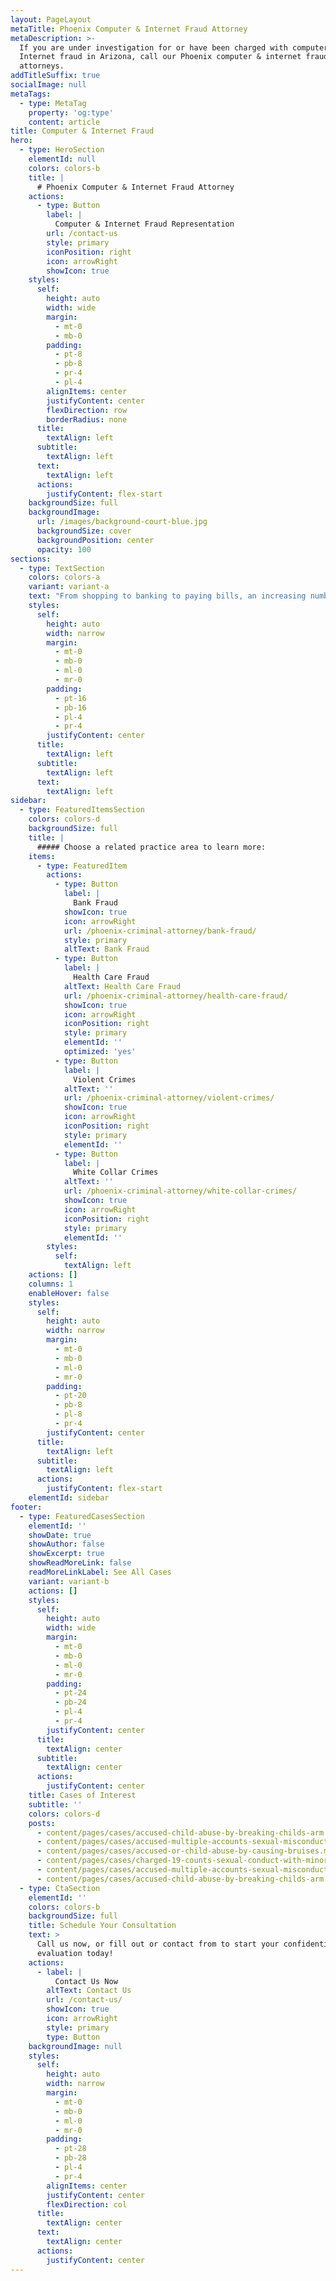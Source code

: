 ```yaml
---
layout: PageLayout
metaTitle: Phoenix Computer & Internet Fraud Attorney
metaDescription: >-
  If you are under investigation for or have been charged with computer or
  Internet fraud in Arizona, call our Phoenix computer & internet fraud
  attorneys.
addTitleSuffix: true
socialImage: null
metaTags:
  - type: MetaTag
    property: 'og:type'
    content: article
title: Computer & Internet Fraud
hero:
  - type: HeroSection
    elementId: null
    colors: colors-b
    title: |
      # Phoenix Computer & Internet Fraud Attorney
    actions:
      - type: Button
        label: |
          Computer & Internet Fraud Representation
        url: /contact-us
        style: primary
        iconPosition: right
        icon: arrowRight
        showIcon: true
    styles:
      self:
        height: auto
        width: wide
        margin:
          - mt-0
          - mb-0
        padding:
          - pt-8
          - pb-8
          - pr-4
          - pl-4
        alignItems: center
        justifyContent: center
        flexDirection: row
        borderRadius: none
      title:
        textAlign: left
      subtitle:
        textAlign: left
      text:
        textAlign: left
      actions:
        justifyContent: flex-start
    backgroundSize: full
    backgroundImage:
      url: /images/background-court-blue.jpg
      backgroundSize: cover
      backgroundPosition: center
      opacity: 100
sections:
  - type: TextSection
    colors: colors-a
    variant: variant-a
    text: "From shopping to banking to paying bills, an increasing number of financial transactions involve the Internet and computers. With the growth of the Internet has come growth in\nInternet crimes. If you are under investigation for or have been charged with computer or Internet fraud in Arizona, call the\_**Phoenix computer and internet fraud attorneys**\_at Blumberg & Associates for a free initial consultation to discuss your case.\n\nIdentity theft is one form of computer and Internet crime. It can involve hacking into computer files or simply using the Internet to use bank account and credit card information that was fraudulently obtained. Identity theft can also be done by phishing, which is an attempt to acquire usernames, passwords, credit card numbers and other financial information by masquerading as a bank or other trustworthy entity.\n\nTo collect evidence in an identify theft or other Internet fraud case, prosecutors will often obtain search warrants and seize computer equipment from people’s homes or offices. However, just because evidence is contained on your computer does not mean that you put it there. Just as in a drug possession case, prosecutors must show that the incriminating evidence was under your dominion and control. A computer can be used by multiple people and prosecutors must link the evidence to you.\n\nIn many cases of identify theft, defendants need money due to a drug addiction. While drug addition is not a defense, it can be use to mitigate punishment, especially if the defendant voluntarily participates in a drug treatment program.\n\n## FREE ATTORNEY CONSULTATION\n\nThe sooner you contact a defense lawyer in an Internet or identify theft case, the more your lawyer can do to protect your rights and your future. Our defense lawyers frequently negotiate with state and federal authorities throughout Arizona, including the U.S. Attorney’s Office, the Department of Justice (DOJ) and the Federal Bureau of Investigation (FBI). In many cases, we have successfully persuaded prosecutors not to charge our clients or to file reduced charges.\n"
    styles:
      self:
        height: auto
        width: narrow
        margin:
          - mt-0
          - mb-0
          - ml-0
          - mr-0
        padding:
          - pt-16
          - pb-16
          - pl-4
          - pr-4
        justifyContent: center
      title:
        textAlign: left
      subtitle:
        textAlign: left
      text:
        textAlign: left
sidebar:
  - type: FeaturedItemsSection
    colors: colors-d
    backgroundSize: full
    title: |
      ##### Choose a related practice area to learn more:
    items:
      - type: FeaturedItem
        actions:
          - type: Button
            label: |
              Bank Fraud
            showIcon: true
            icon: arrowRight
            url: /phoenix-criminal-attorney/bank-fraud/
            style: primary
            altText: Bank Fraud
          - type: Button
            label: |
              Health Care Fraud
            altText: Health Care Fraud
            url: /phoenix-criminal-attorney/health-care-fraud/
            showIcon: true
            icon: arrowRight
            iconPosition: right
            style: primary
            elementId: ''
            optimized: 'yes'
          - type: Button
            label: |
              Violent Crimes
            altText: ''
            url: /phoenix-criminal-attorney/violent-crimes/
            showIcon: true
            icon: arrowRight
            iconPosition: right
            style: primary
            elementId: ''
          - type: Button
            label: |
              White Collar Crimes
            altText: ''
            url: /phoenix-criminal-attorney/white-collar-crimes/
            showIcon: true
            icon: arrowRight
            iconPosition: right
            style: primary
            elementId: ''
        styles:
          self:
            textAlign: left
    actions: []
    columns: 1
    enableHover: false
    styles:
      self:
        height: auto
        width: narrow
        margin:
          - mt-0
          - mb-0
          - ml-0
          - mr-0
        padding:
          - pt-20
          - pb-8
          - pl-8
          - pr-4
        justifyContent: center
      title:
        textAlign: left
      subtitle:
        textAlign: left
      actions:
        justifyContent: flex-start
    elementId: sidebar
footer:
  - type: FeaturedCasesSection
    elementId: ''
    showDate: true
    showAuthor: false
    showExcerpt: true
    showReadMoreLink: false
    readMoreLinkLabel: See All Cases
    variant: variant-b
    actions: []
    styles:
      self:
        height: auto
        width: wide
        margin:
          - mt-0
          - mb-0
          - ml-0
          - mr-0
        padding:
          - pt-24
          - pb-24
          - pl-4
          - pr-4
        justifyContent: center
      title:
        textAlign: center
      subtitle:
        textAlign: center
      actions:
        justifyContent: center
    title: Cases of Interest
    subtitle: ''
    colors: colors-d
    posts:
      - content/pages/cases/accused-child-abuse-by-breaking-childs-arm.md
      - content/pages/cases/accused-multiple-accounts-sexual-misconduct.md
      - content/pages/cases/accused-or-child-abuse-by-causing-bruises.md
      - content/pages/cases/charged-19-counts-sexual-conduct-with-minor.md
      - content/pages/cases/accused-multiple-accounts-sexual-misconduct.md
      - content/pages/cases/accused-child-abuse-by-breaking-childs-arm.md
  - type: CtaSection
    elementId: ''
    colors: colors-b
    backgroundSize: full
    title: Schedule Your Consultation
    text: >
      Call us now, or fill out or contact from to start your confidential case
      evaluation today!
    actions:
      - label: |
          Contact Us Now
        altText: Contact Us
        url: /contact-us/
        showIcon: true
        icon: arrowRight
        style: primary
        type: Button
    backgroundImage: null
    styles:
      self:
        height: auto
        width: narrow
        margin:
          - mt-0
          - mb-0
          - ml-0
          - mr-0
        padding:
          - pt-28
          - pb-28
          - pl-4
          - pr-4
        alignItems: center
        justifyContent: center
        flexDirection: col
      title:
        textAlign: center
      text:
        textAlign: center
      actions:
        justifyContent: center
---
```


